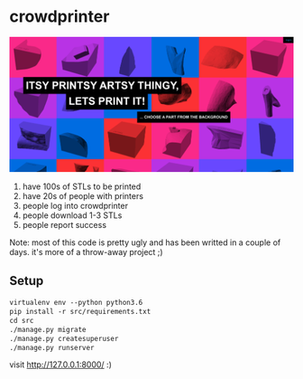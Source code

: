 # crowdprinter

![](screenshot.png)

1. have 100s of STLs to be printed
2. have 20s of people with printers
3. people log into crowdprinter
4. people download 1-3 STLs
5. people report success

Note: most of this code is pretty ugly and has been writted in a couple of days. it's more of a throw-away project ;)

## Setup

```
virtualenv env --python python3.6
pip install -r src/requirements.txt
cd src
./manage.py migrate
./manage.py createsuperuser
./manage.py runserver
```

visit http://127.0.0.1:8000/ :)
